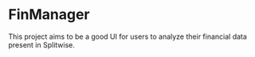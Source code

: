 # FinManager

This project aims to be a good UI for users to analyze their financial data present in Splitwise. 
